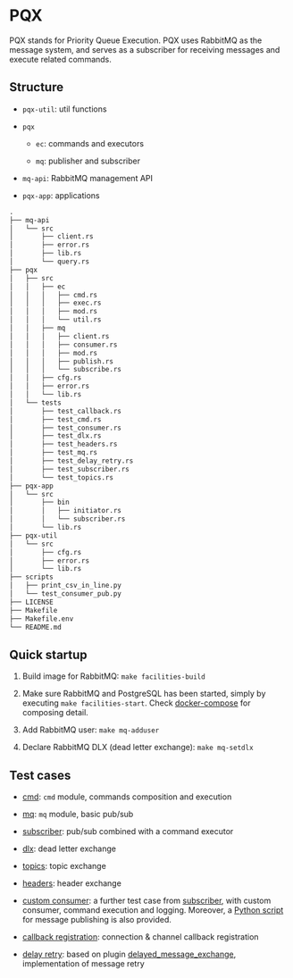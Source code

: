 # PQX

PQX stands for Priority Queue Execution. PQX uses RabbitMQ as the message system, and serves as a subscriber for receiving messages and execute related commands.

## Structure

- `pqx-util`: util functions

- `pqx`

  - `ec`: commands and executors

  - `mq`: publisher and subscriber

- `mq-api`: RabbitMQ management API

- `pqx-app`: applications

```txt
.
├── mq-api
│   └── src
│       ├── client.rs
│       ├── error.rs
│       ├── lib.rs
│       └── query.rs
├── pqx
│   ├── src
│   │   ├── ec
│   │   │   ├── cmd.rs
│   │   │   ├── exec.rs
│   │   │   ├── mod.rs
│   │   │   └── util.rs
│   │   ├── mq
│   │   │   ├── client.rs
│   │   │   ├── consumer.rs
│   │   │   ├── mod.rs
│   │   │   ├── publish.rs
│   │   │   └── subscribe.rs
│   │   ├── cfg.rs
│   │   ├── error.rs
│   │   └── lib.rs
│   └── tests
│       ├── test_callback.rs
│       ├── test_cmd.rs
│       ├── test_consumer.rs
│       ├── test_dlx.rs
│       ├── test_headers.rs
│       ├── test_mq.rs
│       ├── test_delay_retry.rs
│       ├── test_subscriber.rs
│       └── test_topics.rs
├── pqx-app
│   └── src
│       ├── bin
│       │   ├── initiator.rs
│       │   └── subscriber.rs
│       └── lib.rs
├── pqx-util
│   └── src
│       ├── cfg.rs
│       ├── error.rs
│       └── lib.rs
├── scripts
│   ├── print_csv_in_line.py
│   └── test_consumer_pub.py
├── LICENSE
├── Makefile
├── Makefile.env
└── README.md
```

## Quick startup

1. Build image for RabbitMQ: `make facilities-build`

1. Make sure RabbitMQ and PostgreSQL has been started, simply by executing `make facilities-start`. Check [docker-compose](./docker/facilities/docker-compose.yml) for composing detail.

1. Add RabbitMQ user: `make mq-adduser`

1. Declare RabbitMQ DLX (dead letter exchange): `make mq-setdlx`

## Test cases

- [cmd](./pqx/tests/test_cmd.rs): `cmd` module, commands composition and execution

- [mq](./pqx/tests/test_mq.rs): `mq` module, basic pub/sub

- [subscriber](./pqx/tests/test_subscriber.rs): pub/sub combined with a command executor

- [dlx](./pqx/tests/test_dlx.rs): dead letter exchange

- [topics](./pqx/tests/test_topics.rs): topic exchange

- [headers](./pqx/tests/test_headers.rs): header exchange

- [custom consumer](./pqx/tests/test_consumer.rs): a further test case from [subscriber](./pqx/tests/test_subscriber.rs), with custom consumer, command execution and logging. Moreover, a [Python script](./scripts/test_consumer_pub.py) for message publishing is also provided.

- [callback registration](./pqx/tests/test_callback.rs): connection & channel callback registration

- [delay retry](./pqx/tests/test_retry.rs): based on plugin [delayed_message_exchange](https://github.com/rabbitmq/rabbitmq-delayed-message-exchange), implementation of message retry
